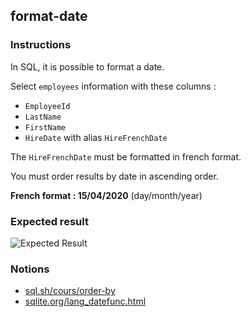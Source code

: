 ## format-date

### Instructions

In SQL, it is possible to format a date.

Select `employees` information with these columns :

- `EmployeeId`
- `LastName`
- `FirstName`
- `HireDate` with alias `HireFrenchDate`

The `HireFrenchDate` must be formatted in french format.

You must order results by date in ascending order.

**French format : 15/04/2020** (day/month/year)

### Expected result

![Expected Result](https://thomaslenaour.github.io/ytrack/subjects/format-date/expected.png)

### Notions

- [sql.sh/cours/order-by](https://sql.sh/cours/order-by)
- [sqlite.org/lang_datefunc.html](https://sqlite.org/lang_datefunc.html)
